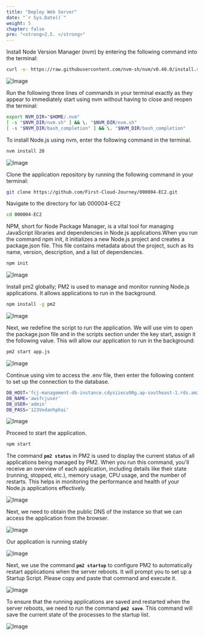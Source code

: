 ```yaml
---
title: "Deploy Web Server"
date: "`r Sys.Date()`"
weight: 5
chapter: false
pre: "<strong>2.5. </strong>"
---
```


Install Node Version Manager (nvm) by entering the following command into the terminal:

```bash
curl -o- https://raw.githubusercontent.com/nvm-sh/nvm/v0.40.0/install.sh | bash
```

![Image](/images/2-preparation/2.5-deploy-web-server/2.5.1.png?featherlight=false&width=90pc)

Run the following three lines of commands in your terminal exactly as they appear to immediately start using nvm without having to close and reopen the terminal:
```bash
export NVM_DIR="$HOME/.nvm"
[ -s "$NVM_DIR/nvm.sh" ] && \. "$NVM_DIR/nvm.sh"
[ -s "$NVM_DIR/bash_completion" ] && \. "$NVM_DIR/bash_completion"
```

To install Node.js using nvm, enter the following command in the terminal.

```bash
nvm install 20
```

![Image](/images/2-preparation/2.5-deploy-web-server/2.5.2.png?featherlight=false&width=90pc)

Clone the application repository by running the following command in your terminal:

```bash
git clone https://github.com/First-Cloud-Journey/000004-EC2.git
```

Navigate to the directory for lab 000004-EC2

```bash
cd 000004-EC2
```

NPM, short for Node Package Manager, is a vital tool for managing JavaScript libraries and dependencies in Node.js applications.When you run the command npm init, it initializes a new Node.js project and creates a package.json file. This file contains metadata about the project, such as its name, version, description, and a list of dependencies.

```bash
npm init
```

![Image](/images/2-preparation/2.5-deploy-web-server/2.5.3.png?featherlight=false&width=90pc)

Install pm2 globally; PM2 is used to manage and monitor running Node.js applications. It allows applications to run in the background.

```bash
npm install -g pm2
```

![Image](/images/2-preparation/2.5-deploy-web-server/2.5.4.png?featherlight=false&width=90pc)

Next, we redefine the script to run the application. We will use vim to open the package.json file and in the scripts section under the key start, assign it the following value. This will allow our application to run in the background:

```bash
pm2 start app.js
```

![Image](/images/2-preparation/2.5-deploy-web-server/2.5.5.png?featherlight=false&width=90pc)

Continue using vim to access the .env file, then enter the following content to set up the connection to the database.

```bash
DB_HOST='fcj-management-db-instance.cdysiiecu90g.ap-southeast-1.rds.amzonaws.com'
DB_NAME='awsfcjuser'
DB_USER='admin'
DB_PASS='123Vodanhphai'
```

![Image](/images/2-preparation/2.5-deploy-web-server/2.5.6.png?featherlight=false&width=90pc)

Proceed to start the application.

```bash
npm start
```

The command **`pm2 status`** in PM2 is used to display the current status of all applications being managed by PM2. When you run this command, you'll receive an overview of each application, including details like their state (running, stopped, etc.), memory usage, CPU usage, and the number of restarts. This helps in monitoring the performance and health of your Node.js applications effectively.

![Image](/images/2-preparation/2.5-deploy-web-server/2.5.7.png?featherlight=false&width=90pc)

Next, we need to obtain the public DNS of the instance so that we can access the application from the browser.

![Image](/images/2-preparation/2.5-deploy-web-server/2.5.8.png?featherlight=false&width=90pc)

Our application is running stably

![Image](/images/2-preparation/2.5-deploy-web-server/2.5.9.png?featherlight=false&width=90pc)

Next, we use the command **`pm2 startup`** to configure PM2 to automatically restart applications when the server reboots.
It will prompt you to set up a Startup Script. Please copy and paste that command and execute it.

![Image](/images/2-preparation/2.5-deploy-web-server/2.5.10.png?featherlight=false&width=90pc)

To ensure that the running applications are saved and restarted when the server reboots, we need to run the command **`pm2 save`**. This command will save the current state of the processes to the startup list.

![Image](/images/2-preparation/2.5-deploy-web-server/2.5.11.png?featherlight=false&width=90pc)

